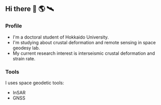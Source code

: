 ## Hi there 👋 🌎 🛰️

### Profile
- I'm a doctoral student of Hokkaido University.
- I'm studying about crustal deformation and remote sensing in space geodesy lab.
- My current research interest is interseismic crustal deformation and strain rate.
### Tools
I uses space geodetic tools:
- InSAR
- GNSS
<!--
**nagaoka919/nagaoka919** is a ✨ _special_ ✨ repository because its `README.md` (this file) appears on your GitHub profile.

Here are some ideas to get you started:

- 🔭 I’m currently working on ...
- 🌱 I’m currently learning ...
- 👯 I’m looking to collaborate on ...
- 🤔 I’m looking for help with ...
- 💬 Ask me about ...
- 📫 How to reach me: ...
- 😄 Pronouns: ...
- ⚡ Fun fact: ...
-->
